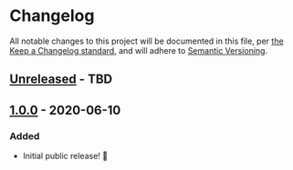# Changelog

All notable changes to this project will be documented in this file, per [the Keep a Changelog standard](http://keepachangelog.com/), and will adhere to [Semantic Versioning](https://semver.org/spec/v2.0.0.html).

## [Unreleased] - TBD

## [1.0.0] - 2020-06-10
### Added
- Initial public release! 🎉

[Unreleased]: https://github.com/10up/Ad-Refresh-Control/compare/master...develop
[1.0.0]: https://github.com/10up/Ad-Refresh-Control/releases/tag/1.0.0
